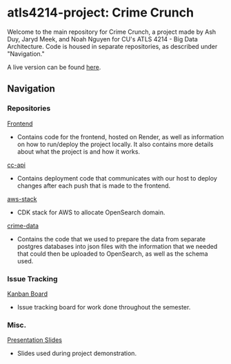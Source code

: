 # atls4214-project: Crime Crunch

Welcome to the main repository for Crime Crunch, a project made by Ash Duy, Jaryd Meek, and Noah Nguyen for CU's ATLS 4214 - Big Data Architecture.  Code is housed in separate repositories, as described under "Navigation." 

A live version can be found [here](https://crime-crunch.onrender.com).

## Navigation

### Repositories

[Frontend](https://github.com/BigData712/frontendhttps://github.com/BigData712/frontend)
- Contains code for the frontend, hosted on Render, as well as information on how to run/deploy the project locally.  It also contains more details about what the project is and how it works. 

[cc-api](https://github.com/BigData712/cc-api)
- Contains deployment code that communicates with our host to deploy changes after each push that is made to the frontend. 

[aws-stack](https://github.com/BigData712/aws-stack)
- CDK stack for AWS to allocate OpenSearch domain. 

[crime-data](https://github.com/BigData712/crime-data)
- Contains the code that we used to prepare the data from separate postgres databases into json files with the information that we needed that could then be uploaded to OpenSearch, as well as the schema used. 

### Issue Tracking

[Kanban Board](https://github.com/orgs/BigData712/projects/1)
- Issue tracking board for work done throughout the semester.

### Misc. 

[Presentation Slides](https://docs.google.com/presentation/d/1rq5QwTAwDIjoZ9U3Ro_rp5IwTcLsp7os1YND-0mRrQQ/edit?usp=sharing)
- Slides used during project demonstration. 